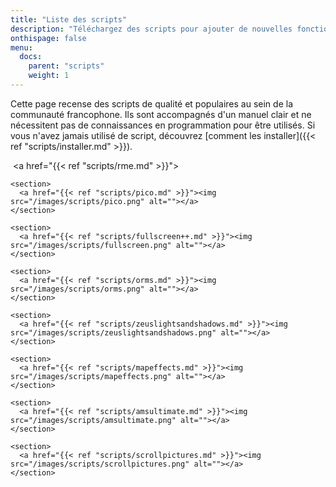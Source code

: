 ```yaml
---
title: "Liste des scripts"
description: "Téléchargez des scripts pour ajouter de nouvelles fonctionnalités à vos jeux RPG Maker, sans savoir programmer. Donnez un souffle nouveau à vos jeux grâce aux scripts RME, Fullscreen++, ORMS, et bien d'autres !"
onthispage: false
menu:
  docs:
    parent: "scripts"
    weight: 1
---
```


Cette page recense des scripts de qualité et populaires au sein de la communauté francophone. Ils sont accompagnés d'un manuel clair et ne nécessitent pas de connaissances en programmation pour être utilisés. Si vous n'avez jamais utilisé de script, découvrez [comment les installer]({{< ref "scripts/installer.md" >}}).

<div id="scripts-flex-container">
    <section>

​      <a href="{{< ref "scripts/rme.md" >}}"><img src="/images/scripts/rme.png" alt=""></a>
    </section>

    <section>
      <a href="{{< ref "scripts/pico.md" >}}"><img src="/images/scripts/pico.png" alt=""></a>
    </section>
    
    <section>
      <a href="{{< ref "scripts/fullscreen++.md" >}}"><img src="/images/scripts/fullscreen.png" alt=""></a>
    </section>
    
    <section>
      <a href="{{< ref "scripts/orms.md" >}}"><img src="/images/scripts/orms.png" alt=""></a>
    </section>
    
    <section>
      <a href="{{< ref "scripts/zeuslightsandshadows.md" >}}"><img src="/images/scripts/zeuslightsandshadows.png" alt=""></a>
    </section>
    
    <section>
      <a href="{{< ref "scripts/mapeffects.md" >}}"><img src="/images/scripts/mapeffects.png" alt=""></a>
    </section>
    
    <section>
      <a href="{{< ref "scripts/amsultimate.md" >}}"><img src="/images/scripts/amsultimate.png" alt=""></a>
    </section>
    
    <section>
      <a href="{{< ref "scripts/scrollpictures.md" >}}"><img src="/images/scripts/scrollpictures.png" alt=""></a>
    </section>
</div>
